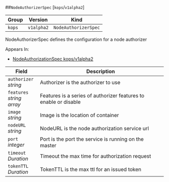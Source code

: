 ##`NodeAuthorizerSpec` [`kops`/`v1alpha2`]

Group        | Version     | Kind
------------ | ---------- | -----------
`kops` | `v1alpha2` | `NodeAuthorizerSpec`



NodeAuthorizerSpec defines the configuration for a node authorizer

<aside class="notice">
Appears In:

<ul> 
<li><a href="#nodeauthorizationspec-v1alpha2-kops">NodeAuthorizationSpec kops/v1alpha2</a></li>
</ul></aside>

Field        | Description
------------ | -----------
`authorizer`<br /> *string*    | Authorizer is the authorizer to use
`features`<br /> *string array*    | Features is a series of authorizer features to enable or disable
`image`<br /> *string*    | Image is the location of container
`nodeURL`<br /> *string*    | NodeURL is the node authorization service url
`port`<br /> *integer*    | Port is the port the service is running on the master
`timeout`<br /> *Duration*    | Timeout the max time for authorization request
`tokenTTL`<br /> *Duration*    | TokenTTL is the max ttl for an issued token

